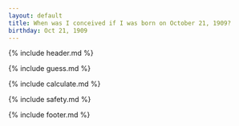 ```yaml
---
layout: default
title: When was I conceived if I was born on October 21, 1909?
birthday: Oct 21, 1909
---
```


{% include header.md %}

{% include guess.md %}

{% include calculate.md %}

{% include safety.md %}

{% include footer.md %}



